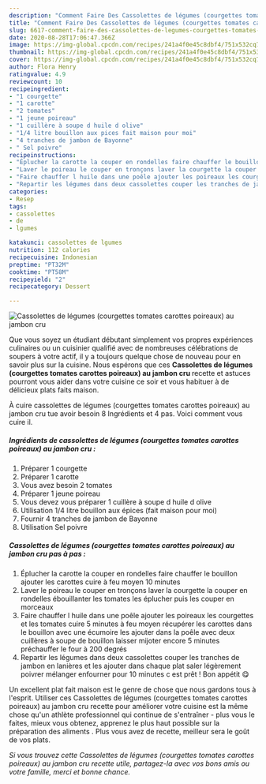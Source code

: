```yaml
---
description: "Comment Faire Des Cassolettes de légumes (courgettes tomates carottes poireaux) au jambon cru"
title: "Comment Faire Des Cassolettes de légumes (courgettes tomates carottes poireaux) au jambon cru"
slug: 6617-comment-faire-des-cassolettes-de-legumes-courgettes-tomates-carottes-poireaux-au-jambon-cru
date: 2020-08-28T17:06:47.366Z
image: https://img-global.cpcdn.com/recipes/241a4f0e45c8dbf4/751x532cq70/cassolettes-de-legumes-courgettes-tomates-carottes-poireaux-au-jambon-cru-photo-principale-de-la-recette.jpg
thumbnail: https://img-global.cpcdn.com/recipes/241a4f0e45c8dbf4/751x532cq70/cassolettes-de-legumes-courgettes-tomates-carottes-poireaux-au-jambon-cru-photo-principale-de-la-recette.jpg
cover: https://img-global.cpcdn.com/recipes/241a4f0e45c8dbf4/751x532cq70/cassolettes-de-legumes-courgettes-tomates-carottes-poireaux-au-jambon-cru-photo-principale-de-la-recette.jpg
author: Flora Henry
ratingvalue: 4.9
reviewcount: 10
recipeingredient:
- "1 courgette"
- "1 carotte"
- "2 tomates"
- "1 jeune poireau"
- "1 cuillère à soupe d huile d olive"
- "1/4 litre bouillon aux pices fait maison pour moi"
- "4 tranches de jambon de Bayonne"
- " Sel poivre"
recipeinstructions:
- "Éplucher la carotte la couper en rondelles faire chauffer le bouillon ajouter les carottes cuire à feu moyen 10 minutes"
- "Laver le poireau le couper en tronçons laver la courgette la couper en rondelles ébouillanter les tomates les éplucher puis les couper en morceaux"
- "Faire chauffer l huile dans une poêle ajouter les poireaux les courgettes et les tomates cuire 5 minutes à feu moyen récupérer les carottes dans le bouillon avec une écumoire les ajouter dans la poêle avec deux cuillères à soupe de bouillon laisser mijoter encore 5 minutes préchauffer le four à 200 degrés"
- "Repartir les légumes dans deux cassolettes couper les tranches de jambon en lanières et les ajouter dans chaque plat saler légèrement poivrer mélanger enfourner pour 10 minutes c est prêt ! Bon appétit 😋"
categories:
- Resep
tags:
- cassolettes
- de
- lgumes

katakunci: cassolettes de lgumes 
nutrition: 112 calories
recipecuisine: Indonesian
preptime: "PT32M"
cooktime: "PT58M"
recipeyield: "2"
recipecategory: Dessert

---
```



![Cassolettes de légumes (courgettes tomates carottes poireaux) au jambon cru](https://img-global.cpcdn.com/recipes/241a4f0e45c8dbf4/751x532cq70/cassolettes-de-legumes-courgettes-tomates-carottes-poireaux-au-jambon-cru-photo-principale-de-la-recette.jpg)

Que vous soyez un étudiant débutant simplement vos propres expériences culinaires ou un cuisinier qualifié avec de nombreuses célébrations de soupers à votre actif, il y a toujours quelque chose de nouveau pour en savoir plus sur la cuisine. Nous espérons que ces <strong> Cassolettes de légumes (courgettes tomates carottes poireaux) au jambon cru </strong> recette et astuces pourront vous aider dans votre cuisine ce soir et vous habituer à de délicieux plats faits maison.

<!--inarticleads1-->

À cuire cassolettes de légumes (courgettes tomates carottes poireaux) au jambon cru tue avoir besoin 8 Ingrédients et 4 pas. Voici comment vous cuire il.

##### Ingrédients de cassolettes de légumes (courgettes tomates carottes poireaux) au jambon cru :

1. Préparer 1 courgette
1. Préparer 1 carotte
1. Vous avez besoin 2 tomates
1. Préparer 1 jeune poireau
1. Vous devez vous préparer 1 cuillère à soupe d huile d olive
1. Utilisation 1/4 litre bouillon aux épices (fait maison pour moi)
1. Fournir 4 tranches de jambon de Bayonne
1. Utilisation  Sel poivre




<!--inarticleads2-->

##### Cassolettes de légumes (courgettes tomates carottes poireaux) au jambon cru pas à pas :

1. Éplucher la carotte la couper en rondelles faire chauffer le bouillon ajouter les carottes cuire à feu moyen 10 minutes
1. Laver le poireau le couper en tronçons laver la courgette la couper en rondelles ébouillanter les tomates les éplucher puis les couper en morceaux
1. Faire chauffer l huile dans une poêle ajouter les poireaux les courgettes et les tomates cuire 5 minutes à feu moyen récupérer les carottes dans le bouillon avec une écumoire les ajouter dans la poêle avec deux cuillères à soupe de bouillon laisser mijoter encore 5 minutes préchauffer le four à 200 degrés
1. Repartir les légumes dans deux cassolettes couper les tranches de jambon en lanières et les ajouter dans chaque plat saler légèrement poivrer mélanger enfourner pour 10 minutes c est prêt ! Bon appétit 😋




<!--inarticleads1-->

<p>
Un excellent plat fait maison est le genre de chose que nous gardons tous à l'esprit. Utiliser ces Cassolettes de légumes (courgettes tomates carottes poireaux) au jambon cru recette pour améliorer votre cuisine est la même chose qu'un athlète professionnel qui continue de s'entraîner - plus vous le faites, mieux vous obtenez, apprenez le plus haut possible sur la préparation des aliments . Plus vous avez de recette, meilleur sera le goût de vos plats.
</p>

<p>
<i>Si vous trouvez cette Cassolettes de légumes (courgettes tomates carottes poireaux) au jambon cru recette utile, partagez-la avec vos bons amis ou votre famille, merci et bonne chance.</i>
</p>
